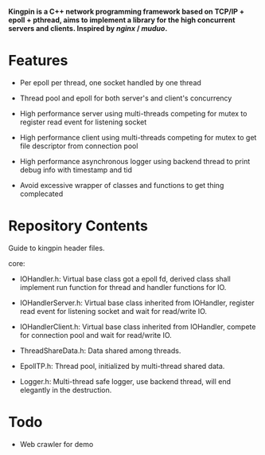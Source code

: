**Kingpin is a C++ network programming framework based on TCP/IP + epoll + pthread, aims to implement a library for the high concurrent servers and clients. Inspired by *nginx* / *muduo*.**

# Features

* Per epoll per thread, one socket handled by one thread

* Thread pool and epoll for both server's and client's concurrency

* High performance server using multi-threads competing for mutex to register read event for listening socket

* High performance client using multi-threads competing for mutex to get file descriptor from connection pool

* High performance asynchronous logger using backend thread to print debug info with timestamp and tid

* Avoid excessive wrapper of classes and functions to get thing complecated

# Repository Contents

Guide to kingpin header files.

core:

* IOHandler.h: Virtual base class got a epoll fd, derived class shall implement run function for thread and handler functions for IO.

* IOHandlerServer.h: Virtual base class inherited from IOHandler, register read event for listening socket and wait for read/write IO.

* IOHandlerClient.h: Virtual base class inherited from IOHandler, compete for connection pool and wait for read/write IO.

* ThreadShareData.h: Data shared among threads.

* EpollTP.h: Thread pool, initialized by multi-thread shared data.

* Logger.h: Multi-thread safe logger, use backend thread, will end elegantly in the destruction.

# Todo

* Web crawler for demo
